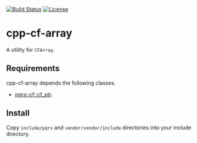 [![Build Status](https://github.com/pqrs-org/cpp-cf-array/workflows/CI/badge.svg)](https://github.com/pqrs-org/cpp-cf-array/actions)
[![License](https://img.shields.io/badge/license-Boost%20Software%20License-blue.svg)](https://github.com/pqrs-org/cpp-cf-array/blob/main/LICENSE.md)

# cpp-cf-array

A utility for `CFArray`.

## Requirements

cpp-cf-array depends the following classes.

- [pqrs::cf::cf_ptr](https://github.com/pqrs-org/cpp-cf-cf_ptr).

## Install

Copy `include/pqrs` and `vendor/vendor/include` directories into your include directory.
